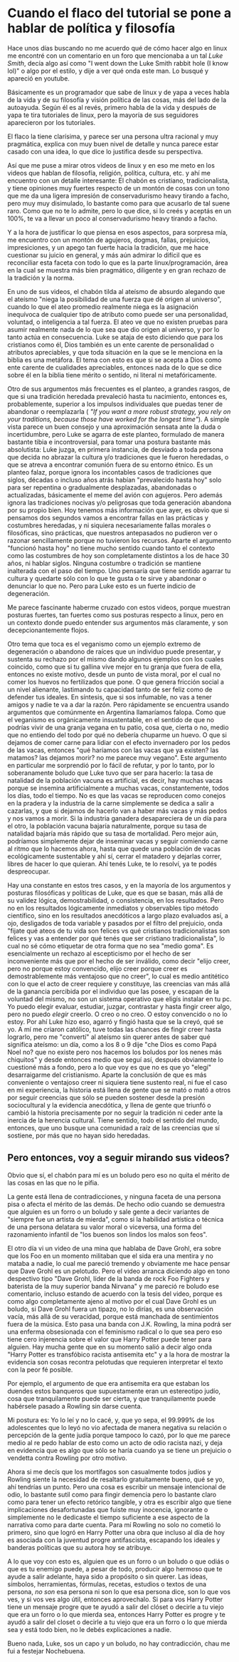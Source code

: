 # Cuando el flaco del tutorial se pone a hablar de política y filosofía

Hace unos días buscando no me acuerdo qué de cómo hacer algo en linux me encontré con un comentario en un foro que mencionaba a un tal *Luke Smith*, decía algo así como "I went down the Luke Smith rabbit hole (I know lol)" o algo por el estilo, y dije a ver qué onda este man. Lo busqué y apareció en youtube.

Básicamente es un programador que sabe de linux y de yapa a veces habla de la vida y de su filosofía y visión política de las cosas, más del lado de la autoayuda. Según él es al revés, primero habla de la vida y después de yapa te tira tutoriales de linux, pero la mayoría de sus seguidores aparecieron por los tutoriales.

El flaco la tiene clarísima, y parece ser una persona ultra racional y muy pragmática, explica con muy buen nivel de detalle y nunca parece estar casado con una idea, lo que dice lo justifica desde su perspectiva. 

Así que me puse a mirar otros videos de linux y en eso me meto en los videos que hablan de filosofía, religión, política, cultura, etc. y ahí me encuentro con un detalle interesante: El chabón es cristiano, tradicionalista, y tiene opiniones muy fuertes respecto de un montón de cosas con un tono que me da una ligera impresión de conservadurismo heavy tirando a facho, pero muy muy disimulado, lo bastante como para que acusarlo de tal suene raro. Como que no te lo admite, pero lo que dice, si lo creés y aceptás en un 100%, te va a llevar un poco al conservadurismo heavy tirando a facho.

Y a la hora de justificar lo que piensa en esos aspectos, para sorpresa mía, me encuentro con un montón de agujeros, dogmas, fallas, prejuicios, impresiciones, y un apego tan fuerte hacia la tradición, que me hace cuestionar su juicio en general, y más aún admirar lo difícil que es reconciliar esta faceta con todo lo que es la parte linux/programación, área en la cual se muestra más bien pragmático, diligente y en gran rechazo de la tradición y la norma.

En uno de sus videos, el chabón tilda al ateísmo de absurdo alegando que el ateísmo "niega la posibilidad de una fuerza que dé origen al universo", cuando lo que el ateo promedio realmente niega es la asignación inequívoca de cualquier tipo de atributo como puede ser una personalidad, voluntad, o inteligencia a tal fuerza. El ateo ve que no existen pruebas para asumir realmente nada de lo que sea que dio origen al universo, y por lo tanto actúa en consecuencia. Luke se ataja de esto diciendo que para los cristianos como él, Dios también es un ente carente de personalidad o atributos apreciables, y que toda situación en la que se le menciona en la biblia es una metáfora. El tema con esto es que si se acepta a Dios como ente carente de cualidades apreciables, entonces nada de lo que se dice sobre él en la biblia tiene mérito o sentido, ni literal ni metafóricamente.

Otro de sus argumentos más frecuentes es el planteo, a grandes rasgos, de que si una tradición heredada prevaleció hasta tu nacimiento, entonces es, probablemente, superior a los impulsos individuales que puedas tener de abandonar o reemplazarla ( _"If you want a more robust strategy, you rely on your traditions, because those have worked for the longest time"_). A simple vista parece un buen consejo y una aproximación sensata ante la duda o incertidumbre, pero Luke se agarra de este planteo, formulado de manera bastante tibia e incontroversial, para tomar una postura bastante más absolutista: Luke juzga, en primera instancia, de desviado a toda persona que decida no abrazar la cultura y/o tradiciones que le fueron heredadas, o que se atreva a encontrar comunión fuera de su entorno étnico. Es un planteo falaz, porque ignora los incontables casos de tradiciones que siglos, décadas o incluso años atrás habían "prevalecido hasta hoy" solo para ser repentina o gradualmente desplazadas, abandonadas o actualizadas, básicamente el meme del avión con agujeros. Pero además ignora las tradiciones nocivas y/o peligrosas que toda generación abandona por su propio bien. Hoy tenemos más información que ayer, es obvio que si pensamos dos segundos vamos a encontrar fallas en las prácticas y costumbres heredadas, y ni siquiera necesariamente fallas morales o filosóficas, sino prácticas, que nuestros antepasados no pudieron ver o razonar sencillamente porque no tuvieron los recursos. Aparte el argumento "funcionó hasta hoy" no tiene mucho sentido cuando tanto el contexto como las costumbres de hoy son completamente distintos a los de hace 30 años, ni hablar siglos. Ninguna costumbre o tradición se mantiene inalterada con el paso del tiempo. Uno pensaría que tiene sentido agarrar tu cultura y quedarte sólo con lo que te gusta o te sirve y abandonar o denunciar lo que no. Pero para Luke esto es un fuerte indicio de degeneración.

Me parece fascinante haberme cruzado con estos videos, porque muestran posturas fuertes, tan fuertes como sus posturas respecto a linux, pero en un contexto donde puedo entender sus argumentos más claramente, y son decepcionantemente flojos.

Otro tema que toca es el veganismo como un ejemplo extremo de degeneración o abandono de raíces que un individuo puede presentar, y sustenta su rechazo por el mismo dando algunos ejemplos con los cuales coincido, como que si tu gallina vive mejor en tu granja que fuera de ella, entonces no existe motivo, desde un punto de vista moral, por el cual no comer los huevos no fertilizados que pone. O que genera fricción social a un nivel alienante, lastimando tu capacidad tanto de ser feliz como de defender tus ideales. En síntesis, que si sos infumable, no vas a tener amigos y nadie te va a dar la razón. Pero rápidamente se encuentra usando argumentos que comúnmente en Argentina llamaríamos falopa. Como que el veganismo es orgánicamente insustentable, en el sentido de que no podrías vivir de una granja vegana en tu patio, cosa que, cierta o no, medio que no entiendo del todo por qué no debería chuparme un huevo. O que si dejamos de comer carne para lidiar con el efecto invernadero por los pedos de las vacas, entonces "qué haríamos con las vacas que ya existen? las matamos? las dejamos morir? no me parece muy vegano". Este argumento en particular me sorprendió por lo fácil de refutar, y por lo tanto, por lo soberanamente boludo que Luke tuvo que ser para hacerlo: la tasa de natalidad de la población vacuna es artificial, es decir, hay muchas vacas porque se insemina artificialmente a muchas vacas, constantemente, todos los días, todo el tiempo. No es que las vacas se reproducen como conejos en la pradera y la industria de la carne simplemente se dedica a salir a cazarlas, y que si dejamos de hacerlo van a haber más vacas y más pedos y nos vamos a morir. Si la industria ganadera desapareciera de un día para el otro, la población vacuna bajaría naturalmente, porque su tasa de natalidad bajaría más rápido que su tasa de mortalidad. Pero mejor aún, podríamos simplemente dejar de inseminar vacas y seguir comiendo carne al ritmo que lo hacemos ahora, hasta que quede una población de vacas ecológicamente sustentable y ahí sí, cerrar el matadero y dejarlas correr, libres de hacer lo que quieran. Ahí tenés Luke, te lo resolví, ya te podés despreocupar.

Hay una constante en estos tres casos, y en la mayoría de los argumentos y posturas filosóficas y políticas de Luke, que es que se basan, más allá de su validez lógica, demostrabilidad, o consistencia, en los resultados. Pero no en los resultados lógicamente inmediatos y observables tipo método científico, sino en los resultados anecdóticos a largo plazo evaluados así, a ojo, desligados de toda variable y pasados por el filtro del prejuicio, onda "fijate qué ateos de tu vida son felices vs qué cristianos tradicionalistas son felices y vas a entender por qué tenés que ser cristiano tradicionalista", lo cual no sé cómo etiquetar de otra forma que no sea "medio goma". Es esencialmente un rechazo al escepticismo por el hecho de ser inconveniente más que por el hecho de ser inválido, como decir "elijo creer, pero no porque estoy convencido, elijo creer porque creer es demostrablemente más ventajoso que no creer", lo cual es medio antitético con lo que el acto de creer requiere y constituye, las creencias van más allá de la ganancia percibida por el individuo que las posee, y escapan de la voluntad del mismo, no son un sistema operativo que eligís instalar en tu pc. Yo puedo elegir evaluar, estudiar, juzgar, contrastar y hasta fingir creer algo, pero no puedo _elegir_ creerlo. O creo o no creo. O estoy convencido o no lo estoy. Por ahí Luke hizo eso, agarró y fingió hasta que se la creyó, qué se yo. A mí me criaron católico, tuve todas las chances de fingir creer hasta lograrlo, pero me "convertí" al ateísmo sin querer antes de saber qué significa ateísmo: un día, como a los 8 o 9 dije "che Dios es como Papá Noel no? que no existe pero nos hacemos los boludos por los nenes más chiquitos" y desde entonces medio que seguí así, después obviamente lo cuestioné más a fondo, pero a lo que voy es que no es que yo "elegí" desarraigarme del cristianismo. Aparte la conclusión de que es más conveniente o ventajoso creer ni siquiera tiene sustento real, ni fue el caso en mi experiencia, la historia está llena de gente que se mató o mató a otros por seguir creencias que sólo se pueden sostener desde la presión sociocultural y la evidencia anecdótica, y llena de gente que triunfó o cambió la historia precisamente por no seguir la tradición ni ceder ante la inercia de la herencia cultural. Tiene sentido, todo el sentido del mundo, entonces, que uno busque una comunidad a raíz de las creencias que sí sostiene, por más que no hayan sido heredadas.

## Pero entonces, voy a seguir mirando sus videos?

Obvio que sí, el chabón para mí es un boludo pero eso no quita el mérito de las cosas en las que no le pifia. 

La gente está llena de contradicciones, y ninguna faceta de una persona pisa o afecta el mérito de las demás. De hecho odio cuando se demuestra que alguien es un forro o un boludo y sale gente a decir variantes de "siempre fue un artista de mierda", como si la habilidad artística o técnica de una persona delatara su valor moral o viceversa, una forma del razonamiento infantil de "los buenos son lindos los malos son feos".

El otro día vi un video de una mina que hablaba de Dave Grohl, era sobre que los Foo en un momento militaban que el sida era una mentira y no mataba a nadie, lo cual me pareció tremendo y obviamente me hace pensar que Dave Grohl es un pelotudo. Pero el video arranca diciendo algo en tono despectivo tipo "Dave Grohl, líder de la banda de rock Foo Fighters y baterista de la muy superior banda Nirvana" y me pareció re boludo ese comentario, incluso estando de acuerdo con la tesis del video, porque es como algo completamente ajeno al motivo por el cual Dave Grohl es un boludo, si Dave Grohl fuera un tipazo, no lo dirías, es una observación vacía, más allá de su veracidad, porque está manchada de sentimientos fuera de la música. Esto pasa una banda con J.K. Rowling, la mina podrá ser una enferma obsesionada con el feminismo radical o lo que sea pero eso tiene cero injerencia sobre el valor que Harry Potter puede tener para alguien. Hay mucha gente que en su momento salió a decir algo onda "Harry Potter es transfóbico racista antisemita etc" y a la hora de mostrar la evidencia son cosas recontra pelotudas que requieren interpretar el texto con la peor fé posible.

Por ejemplo, el argumento de que era antisemita era que estaban los duendes estos banqueros que supuestamente eran un estereotipo judío, cosa que tranquilamente puede ser cierta, y que tranquilamente puede habérsele pasado a Rowling sin darse cuenta. 

Mi postura es: Yo lo leí y no lo cacé, y, que yo sepa, el 99.999% de los adolescentes que lo leyó no vio afectada de manera negativa su relación o percepción de la gente judía porque tampoco lo cazó, por lo que me parece medio al re pedo hablar de esto como un acto de odio racista nazi, y deja en evidencia que es algo que sólo se haría cuando ya se tiene un prejuicio o vendetta contra Rowling por otro motivo. 

Ahora si me decís que los mortífagos son casualmente todos judíos y Rowling siente la necesidad de resaltarlo gratuitamente bueno, qué se yo, ahí tendrías un punto. Pero una cosa es escribir un mensaje intencional de odio, lo bastante sutil como para fingir demencia pero lo bastante claro como para tener un efecto retórico tangible, y otra es escribir algo que tiene implicaciones desafortunadas que fuiste muy inocencia, ignorante o simplemente no le dedicaste el tiempo suficiente a ese aspecto de la narrativa como para darte cuenta. Para mí Rowling no solo no cometió lo primero, sino que logró en Harry Potter una obra que incluso al día de hoy es asociada con la juventud progre antifascista, escapando los ideales y banderas políticas que su autora hoy se atribuye.

A lo que voy con esto es, alguien que es un forro o un boludo o que odiás o que es tu enemigo puede, a pesar de todo, producir algo hermoso que te ayude a salir adelante, haya sido a propósito o sin querer. Las ideas, símbolos, herramientas, fórmulas, recetas, estudios o textos de una persona, _no son_ esa persona ni son lo que esa persona dice, son lo que vos ves, y si vos ves algo útil, entonces aprovechalo. Si para vos Harry Potter tiene un mensaje progre que te ayudó a salir del clóset o decirle a tu viejo que era un forro o lo que mierda sea, entonces Harry Potter es progre y te ayudó a salir del closet o decirle a tu viejo que era un forro o lo que mierda sea y está todo bien, no le debés explicaciones a nadie.

Bueno nada, Luke, sos un capo y un boludo, no hay contradicción, chau me fui a festejar Nochebuena.
